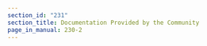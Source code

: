 ```yaml
---
section_id: "231"
section_title: Documentation Provided by the Community
page_in_manual: 230-2
---
```

